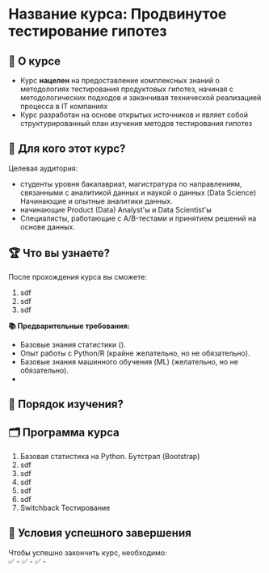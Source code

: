 # Название курса: Продвинутое тестирование гипотез

## 📌 О курсе

- Курс **нацелен** на предоставление комплексных знаний о методологиях тестирования продуктовых гипотез, начиная с
методологических подходов и заканчивая технической реализацией процесса в IT компаниях
- Курс разработан на основе открытых источников и являет собой структурированный план изучения методов тестирования гипотез


## 🎯 Для кого этот курс?
Целевая аудитория:  
- студенты уровня бакалавриат, магистратура по направлениям, связанными с аналитикой данных и наукой о данных (Data Science) Начинающие и опытные аналитики данных.  
- начинающие Product (Data) Analyst'ы и Data Scientist'ы
- Специалисты, работающие с A/B-тестами и принятием решений на основе данных.  

## 🏆 Что вы узнаете?
После прохождения курса вы сможете:  
1. sdf
2. sdf
3. sdf


**📚 Предварительные требования:**  
- Базовые знания статистики ().  
- Опыт работы с Python/R (крайне желательно, но не обязательно).
- Базовые знания машинного обучения (ML) (желательно, но не обязательно).
- 
## 📄	Порядок изучения?

## 🗂️ Программа курса

1. Базовая статистика на Python. Бутстрап (Bootstrap)
2. sdf
3. sdf
4. sdf
5. sdf
6. sdf
7. Switchback Тестирование


## 📝 Условия успешного завершения
Чтобы успешно закончить курс, необходимо:  
✅ -
✅ -
✅ -
